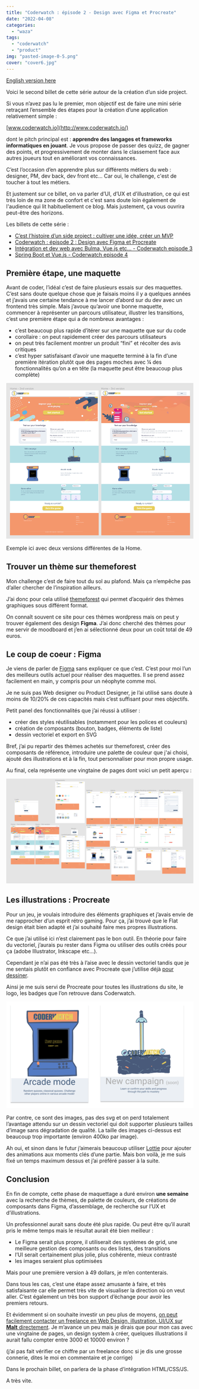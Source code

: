 ```yaml
---
title: "Coderwatch : épisode 2 - Design avec Figma et Procreate"
date: "2022-04-08"
categories: 
  - "waza"
tags: 
  - "coderwatch"
  - "product"
img: "pasted-image-0-5.png"
cover: "cover6.jpg"
---
```


[English version here](https://eventuallycoding.com/2022/04/08/coderwatch-episode-2-design-with-figma-and-procreate/)

Voici le second billet de cette série autour de la création d’un side project. 

Si vous n’avez pas lu le premier, mon objectif est de faire une mini série retraçant l’ensemble des étapes pour la création d’une application relativement simple :

[www.coderwatch.io](http://www.coderwatch.io/)

dont le pitch principal est : **apprendre des langages et frameworks informatiques en jouant**. Je vous propose de passer des quizz, de gagner des points, et progressivement de monter dans le classement face aux autres joueurs tout en améliorant vos connaissances.

C’est l’occasion d’en apprendre plus sur différents métiers du web : designer, PM, dev back, dev front etc… Car oui, le challenge, c'est de toucher à tout les métiers.

Et justement sur ce billet, on va parler d’UI, d’UX et d’illustration, ce qui est très loin de ma zone de confort et c'est sans doute loin également de l'audience qui lit habituellement ce blog. Mais justement, ça vous ouvrira peut-être des horizons.

Les billets de cette série :

- [](https://eventuallycoding.com/2022/04/04/cest-lhistoire-dun-side-project/)[C’est l’histoire d’un side project : cultiver une idée, créer un MVP](https://eventuallycoding.com/2022/04/04/cest-lhistoire-dun-side-project/)
- [](https://eventuallycoding.com/2022/04/04/cest-lhistoire-dun-side-project/)[Coderwatch : épisode 2 : Design avec Figma et Procreate](https://eventuallycoding.com/2022/04/08/coderwatch-episode-2-design-avec-figma-et-procreate/)
- [](https://eventuallycoding.com/2022/04/04/cest-lhistoire-dun-side-project/)[Intégration et dev web avec Bulma, Vue.js etc... - Coderwatch episode 3](https://eventuallycoding.com/2022/04/14/integration-et-dev-web-avec-bulma-vue-js-etc-coderwatch-episode-3/)
- [](https://eventuallycoding.com/2022/04/04/cest-lhistoire-dun-side-project/)[Spring Boot et Vue.js - Coderwatch episode 4](https://eventuallycoding.com/2022/05/04/spring-boot-et-vue-js-coderwatch-episode-4/)

## Première étape, une maquette

Avant de coder, l’idéal c’est de faire plusieurs essais sur des maquettes. C’est sans doute quelque chose que je faisais moins il y a quelques années et j’avais une certaine tendance à me lancer d’abord sur du dev avec un frontend très simple. Mais j’avoue qu’avoir une bonne maquette, commencer à représenter un parcours utilisateur, illustrer les transitions, c’est une première étape qui a de nombreux avantages :

- c’est beaucoup plus rapide d’itérer sur une maquette que sur du code
- corollaire : on peut rapidement créer des parcours utilisateurs
- on peut très facilement montrer un produit “fini” et récolter des avis critiques
- c’est hyper satisfaisant d’avoir une maquette terminé à la fin d’une première itération plutôt que des pages moches avec ¼ des fonctionnalités qu’on a en tête (la maquette peut être beaucoup plus complète)

[![](/images/pasted-image-0-5.png)](https://eventuallycoding.com/wp-content/uploads/2022/04/pasted-image-0-5.png)

Exemple ici avec deux versions différentes de la Home.

## Trouver un thème sur themeforest

Mon challenge c’est de faire tout du sol au plafond. Mais ça n’empêche pas d’aller chercher de l’inspiration ailleurs. 

J’ai donc pour cela utilisé [themeforest](https://themeforest.net/) qui permet d’acquérir des thèmes graphiques sous différent format.

On connaît souvent ce site pour ces thèmes wordpress mais on peut y trouver également des design **Figma**. J’ai donc cherché des thèmes pour me servir de moodboard et j’en ai sélectionné deux pour un coût total de 49 euros. 

## Le coup de coeur : Figma

Je viens de parler de [Figma](https://www.figma.com/) sans expliquer ce que c’est. C’est pour moi l’un des meilleurs outils actuel pour réaliser des maquettes. Il se prend assez facilement en main, y compris pour un néophyte comme moi. 

Je ne suis pas Web designer ou Product Designer, je l’ai utilisé sans doute à moins de 10/20% de ces capacités mais c’est suffisant pour mes objectifs. 

Petit panel des fonctionnalités que j’ai réussi à utiliser :

- créer des styles réutilisables (notamment pour les polices et couleurs)
- création de composants (bouton, badges, éléments de liste)
- dessin vectoriel et export en SVG

Bref, j’ai pu repartir des thèmes achetés sur themeforest, créer des composants de référence, introduire une palette de couleur que j'ai choisi, ajouté des illustrations et à la fin, tout personnaliser pour mon propre usage.

Au final, cela représente une vingtaine de pages dont voici un petit aperçu : 

[![](/images/pasted-image-0-10-1024x572.png)](https://eventuallycoding.com/wp-content/uploads/2022/05/pasted-image-0-10.png)

## Les illustrations : Procreate

Pour un jeu, je voulais introduire des éléments graphiques et j’avais envie de me rapprocher d’un esprit rétro gaming. Pour ça, j’ai trouvé que le Flat design était bien adapté et j’ai souhaité faire mes propres illustrations. 

Ce que j’ai utilisé ici n’est clairement pas le bon outil. En théorie pour faire du vectoriel, j’aurais pu rester dans Figma ou utiliser des outils créés pour ça (adobe Illustrator, Inkscape etc…). 

Cependant je n’ai pas été très à l’aise avec le dessin vectoriel tandis que je me sentais plutôt en confiance avec Procreate que j’utilise déjà [pour dessiner](https://www.instagram.com/corwinhakanai/). 

Ainsi je me suis servi de Procreate pour toutes les illustrations du site, le logo, les badges que l’on retrouve dans Coderwatch. 

[![](/images/pasted-image-0-11-1024x583.png)](https://eventuallycoding.com/wp-content/uploads/2022/05/pasted-image-0-11.png)

Par contre, ce sont des images, pas des svg et on perd totalement l’avantage attendu sur un dessin vectoriel qui doit supporter plusieurs tailles d’image sans dégradation de qualité. La taille des images ci-dessus est beaucoup trop importante (environ 400ko par image). 

Ah oui, et sinon dans le futur j’aimerais beaucoup utiliser [Lottie](https://lottiefiles.com/) pour ajouter des animations aux moments clés d’une partie. Mais bon voilà, je me suis fixé un temps maximum dessus et j’ai préféré passer à la suite.

## Conclusion

En fin de compte, cette phase de maquettage a duré environ **une semaine** avec la recherche de thèmes, de palette de couleurs, de créations de composants dans Figma, d’assemblage, de recherche sur l’UX et d’illustrations.

Un professionnel aurait sans doute été plus rapide. Ou peut être qu’il aurait pris le même temps mais le résultat aurait été bien meilleur :

- Le Figma serait plus propre, il utiliserait des systèmes de grid, une meilleure gestion des composants ou des listes, des transitions
- l’UI serait certainement plus jolie, plus cohérente, mieux contrasté
- les images seraient plus optimisées

Mais pour une première version à 49 dollars, je m’en contenterais. 

Dans tous les cas, c’est une étape assez amusante à faire, et très satisfaisante car elle permet très vite de visualiser la direction où on veut aller. C’est également un très bon support d’échange pour avoir les premiers retours.

Et évidemment si on souhaite investir un peu plus de moyens, [on peut facilement contacter un freelance en Web Design, illustration, UI/UX sur **Malt** directement](https://www.malt.fr/s?q=webdesign&location=En+t%C3%A9l%C3%A9travail+%28France%29&remoteAllowed=true&as=t). Je m’avance un peu mais je dirais que pour mon cas avec une vingtaine de pages, un design system à créer, quelques illustrations il aurait fallu compter entre 3000 et 10000 environ ?

(j’ai pas fait vérifier ce chiffre par un freelance donc si je dis une grosse connerie, dites le moi en commentaire et je corrige)

Dans le prochain billet, on parlera de la phase d’intégration HTML/CSS/JS.

A très vite.
